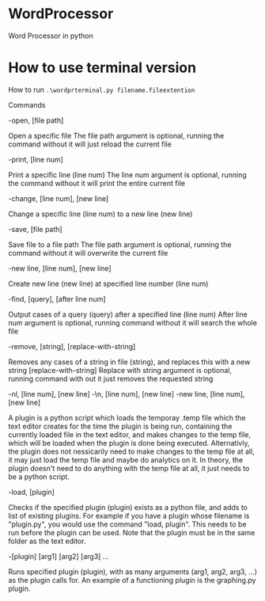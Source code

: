 # WordProcessor
Word Processor in python

# How to use terminal version
How to run
`.\wordprterminal.py filename.fileextention`

Commands

-open, [file path]

Open a specific file
The file path argument is optional, running the command without it will just reload the current file

-print, [line num]

Print a specific line (line num)
The line num argument is optional, running the command without it will print the entire current file

-change, [line num], [new line]

Change a specific line (line num) to a new line (new line)

-save, [file path]

Save file to a file path
The file path argument is optional, running the command without it will overwrite the current file

-new line, [line num], [new line]

Create new line (new line) at specified line number (line num)

-find, [query], [after line num]

Output cases of a query (query) after a specified line (line num)
After line num argument is optional, running command without it will search the whole file

-remove, [string], [replace-with-string]

Removes any cases of a string in file (string), and replaces this with a new string [replace-with-string]
Replace with string argument is optional, running command with out it just removes the requested string

-nl, [line num], [new line]
-\n, [line num], [new line]
-new line, [line num], [new line]

A plugin is a python script which loads the temporay .temp file which the text editor creates for the time the plugin is being run, containing the currently loaded file in the text editor, and makes changes to the temp file, which will be loaded when the plugin is done being executed. Alternativly, the plugin does not nessicarily need to make changes to the temp file at all, it may just load the temp file and maybe do analytics on it. In theory, the plugin doesn't need to do anything with the temp file at all, it just needs to be a python script.

-load, [plugin]

Checks if the specified plugin (plugin) exists as a python file, and adds to list of existing plugins. For example if you have a plugin whose filename is "plugin.py", you would use the command "load, plugin". This needs to be run before the plugin can be used.
Note that the plugin must be in the same folder as the text editor.

-[plugin] [arg1] [arg2] [arg3] ...

Runs specified plugin (plugin), with as many arguments (arg1, arg2, arg3, ...) as the plugin calls for.
An example of a functioning plugin is the graphing.py plugin.
